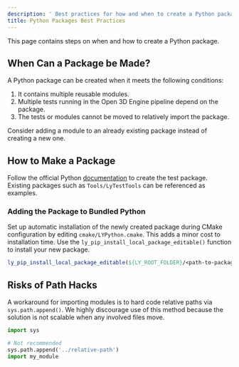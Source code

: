 ```yaml
---
description: ' Best practices for how and when to create a Python package. '
title: Python Packages Best Practices
---
```


This page contains steps on when and how to create a Python package.

## When Can a Package be Made?

A Python package can be created when it meets the following conditions:

1. It contains multiple reusable modules.
1. Multiple tests running in the Open 3D Engine pipeline depend on the package.
1. The tests or modules cannot be moved to relatively import the package.

Consider adding a module to an already existing package instead of creating a new one.

## How to Make a Package

Follow the official Python [documentation](https://packaging.python.org/tutorials/packaging-projects/) to create the test package. Existing packages such as `Tools/LyTestTools` can be referenced as examples.

### Adding the Package to Bundled Python

Set up automatic installation of the newly created package during CMake configuration by editing `cmake/LYPython.cmake`. This adds a minor cost to installation time. Use the `ly_pip_install_local_package_editable()` function to install your new package.

```cmake
ly_pip_install_local_package_editable(${LY_ROOT_FOLDER}/<path-to-package> <package-name>)
```

## Risks of Path Hacks

A workaround for importing modules is to hard code relative paths via `sys.path.append()`. We highly discourage use of this method because the solution is not scalable when any involved files move.

```python
import sys

# Not recommended
sys.path.append('../relative-path')
import my_module
```
